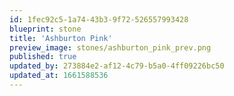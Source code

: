 ```yaml
---
id: 1fec92c5-1a74-43b3-9f72-526557993428
blueprint: stone
title: 'Ashburton Pink'
preview_image: stones/ashburton_pink_prev.png
published: true
updated_by: 273884e2-af12-4c79-b5a0-4ff09226bc50
updated_at: 1661588536
---
```

